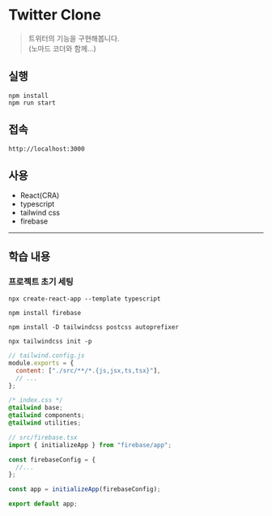 # Twitter Clone

> 트위터의 기능을 구현해봅니다.  
>  (노마드 코더와 함께...)

## 실행

```shell
npm install
npm run start
```

## 접속

`http://localhost:3000`

## 사용

- React(CRA)
- typescript
- tailwind css
- firebase

---

## 학습 내용

### 프로젝트 초기 세팅

```shell
npx create-react-app --template typescript

npm install firebase

npm install -D tailwindcss postcss autoprefixer

npx tailwindcss init -p
```

```javascript
// tailwind.config.js
module.exports = {
  content: ["./src/**/*.{js,jsx,ts,tsx}"],
  // ...
};
```

```css
/* index.css */
@tailwind base;
@tailwind components;
@tailwind utilities;
```

```javascript
// src/firebase.tsx
import { initializeApp } from "firebase/app";

const firebaseConfig = {
  //...
};

const app = initializeApp(firebaseConfig);

export default app;
```
